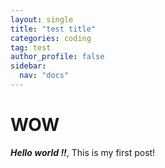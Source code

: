 ```yaml
---
layout: single
title: "test title"
categories: coding
tag: test 
author_profile: false
sidebar:
  nav: "docs"
---
```


# WOW

***Hello world !!***, This is my first post!

